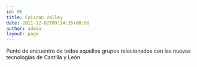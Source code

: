 ```yaml
---
id: 96
title: CyLicon Valley
date: 2011-12-02T09:14:35+00:00
author: admin
layout: page
---
```

<p>Punto de encuentro de todos aquellos grupos relacionados con las nuevas tecnologías de Castilla y León</p>
